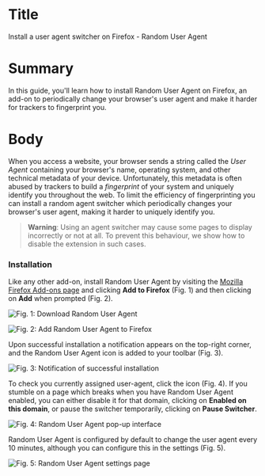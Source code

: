 # Title #
Install a user agent switcher on Firefox - Random User Agent

# Summary #
In this guide, you'll learn how to install Random User Agent on Firefox, an add-on to periodically change your browser's user agent and make it harder for trackers to fingerprint you.

# Body #
When you access a website, your browser sends a string called the *User Agent* containing your browser's name, operating system, and other technical metadata of your device. Unfortunately, this metadata is often abused by trackers to build a *fingerprint* of your system and uniquely identify you throughout the web. To limit the efficiency of fingerprinting you can install a random agent switcher which periodically changes your browser's user agent, making it harder to uniquely identify you.

> **Warning**: Using an agent switcher may cause some pages to display incorrectly or not at all. To prevent this behaviour, we show how to disable the extension in such cases.

### Installation ###
Like any other add-on, install Random User Agent by visiting the [Mozilla Firefox Add-ons page][1] and clicking **Add to Firefox** (Fig. 1) and then clicking on **Add** when prompted (Fig. 2).

![Fig. 1: Download Random User Agent](../images/Firefox/agent-add.png?raw=true)

![Fig. 2: Add Random User Agent to Firefox](../images/Firefox/agent-prompt.png?raw=true)

Upon successful installation a notification appears on the top-right corner, and the Random User Agent icon is added to your toolbar (Fig. 3).

![Fig. 3: Notification of successful installation](../images/Firefox/agent-notify.png?raw=true)

To check you currently assigned user-agent, click the icon (Fig. 4). If you stumble on a page which breaks when you have Random User Agent enabled, you can either disable it for that domain, clicking on **Enabled on this domain**, or pause the switcher temporarily, clicking on **Pause Switcher**.

![Fig. 4: Random User Agent pop-up interface](../images/Firefox/agent-test.png?raw=true)

Random User Agent is configured by default to change the user agent every 10 minutes, although you can configure this in the settings (Fig. 5).

![Fig. 5: Random User Agent settings page](../images/Firefox/agent-settings.png?raw=true)

[1]: https://addons.mozilla.org/en-US/firefox/addon/random_user_agent/
